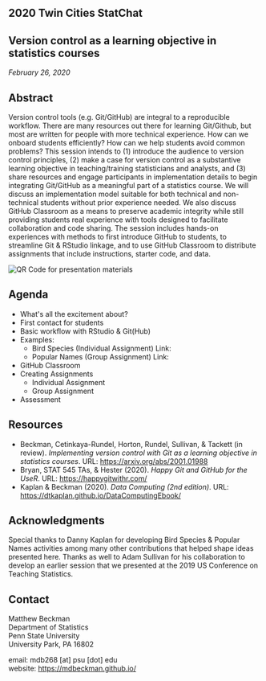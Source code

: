 ## 2020 Twin Cities StatChat

## Version control as a learning objective in statistics courses

*February 26, 2020*


## Abstract

Version control tools (e.g. Git/GitHub) are integral to a reproducible workflow. There are many resources out there for learning Git/Github, but most are written for people with more technical experience. How can we onboard students efficiently? How can we help students avoid common problems? This session intends to (1) introduce the audience to version control principles, (2) make a case for version control as a substantive learning objective in teaching/training statisticians and analysts, and (3) share resources and engage participants in implementation details to begin integrating Git/GitHub as a meaningful part of a statistics course. We will discuss an implementation model suitable for both technical and non-technical students without prior experience needed.  We also discuss GitHub Classroom as a means to preserve academic integrity while still providing students real experience with tools designed to facilitate collaboration and code sharing. The session includes hands-on experiences with methods to first introduce GitHub to students, to streamline Git & RStudio linkage, and to use GitHub Classroom to distribute assignments that include instructions, starter code, and data.

![QR Code for presentation materials]()


## Agenda

- What's all the excitement about?
- First contact for students
- Basic workflow with RStudio & Git(Hub)
- Examples: 
    - Bird Species (Individual Assignment) Link: <TBD>
    - Popular Names (Group Assignment) Link: <TBD>
- GitHub Classroom
- Creating Assignments
    - Individual Assignment
    - Group Assignment
- Assessment



## Resources

- Beckman, Cetinkaya-Rundel, Horton, Rundel, Sullivan, & Tackett (in review). *Implementing version control with Git as a learning objective in statistics courses*. URL: <https://arxiv.org/abs/2001.01988>
- Bryan, STAT 545 TAs, & Hester (2020). *Happy Git and GitHub for the UseR*. URL: <https://happygitwithr.com/>
- Kaplan & Beckman (2020). *Data Computing (2nd edition)*.  URL: <https://dtkaplan.github.io/DataComputingEbook/>


## Acknowledgments

Special thanks to Danny Kaplan for developing Bird Species & Popular Names activities among many other contributions that helped shape ideas presented here.  Thanks as well to Adam Sullivan for his collaboration to develop an earlier session that we presented at the 2019 US Conference on Teaching Statistics.


## Contact

Matthew Beckman  
Department of Statistics  
Penn State University  
University Park, PA 16802  

email: mdb268 [at] psu [dot] edu  
website: <https://mdbeckman.github.io/>  
